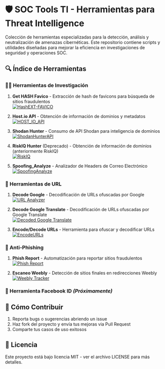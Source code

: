 # 🛡️ SOC Tools TI - Herramientas para Threat Intelligence

Colección de herramientas especializadas para la detección, análisis y neutralización de amenazas cibernéticas. Este repositorio contiene scripts y utilidades diseñadas para mejorar la eficiencia en investigaciones de seguridad y operaciones SOC.

## 🔍 Índice de Herramientas

### 🕵️‍♂️ Herramientas de Investigación

1. **Get HASH Favico** - Extracción de hash de favicons para búsqueda de sitios fraudulentos  
   [![HashEXT-FAVICO](https://img.shields.io/badge/Repo-HashEXT--FAVICO-blue)](https://github.com/0CTYSA/HashEXT-FAVICO)

2. **Host.io API** - Obtención de información de dominios y metadatos  
   [![HOST_IO_API](https://img.shields.io/badge/Repo-HOST__IO__API-blue)](https://github.com/0CTYSA/HOST_IO_API)

3. **Shodan Hunter** - Consumo de API Shodan para inteligencia de dominios  
   [![ShodanHunterAPI](https://img.shields.io/badge/Repo-ShodanHunterAPI-blue)](https://github.com/0CTYSA/ShodanHunterAPI)

4. **RiskIQ Hunter** (Deprecado) - Obtención de información de dominios (anteriormente RiskIQ)  
   [![RiskIQ](https://img.shields.io/badge/Repo-RiskIQ-blue)](https://github.com/0CTYSA/RiskIQ)

5. **Spoofing_Analyze** - Analizador de Headers de Correo Electrónico  
   [![SpoofingAnalyze](https://img.shields.io/badge/Repo-SpoofingAnalyze-blue)](https://github.com/0CTYSA/Spoofing_Analyze)

### 🔗 Herramientas de URL

1. **Decode Google** - Decodificación de URLs ofuscadas por Google  
   [![URL Analyzer](https://img.shields.io/badge/Repo-URL_Analyzer-blue)](https://github.com/0CTYSA/Decoder-of-URLs-disguised-in-Google.github.io)

2. **Decode Google Translate** - Decodificación de URLs ofuscadas por Google Translate  
   [![Decoded Google Translate](https://img.shields.io/badge/Repo-Decoded_Google_Translate-blue)](https://github.com/0CTYSA/decodedgoogletranslate)

3. **Encode/Decode URLs** - Herramienta para ofuscar y decodificar URLs  
   [![EncodeURLs](https://img.shields.io/badge/Repo-EncodeURLs-blue)](https://github.com/0CTYSA/EncodeURLs)

### 🎣 Anti-Phishing

1. **Phish Report** - Automatización para reportar sitios fraudulentos  
   [![Phish Report](https://img.shields.io/badge/Repo-Phish_Report-blue)](https://github.com/0CTYSA/Phish-report-API)

2. **Escaneo Weebly** - Detección de sitios finales en redirecciones Weebly  
   [![Weebly Tracker](https://img.shields.io/badge/Repo-Redirect_Tracker-blue)](https://github.com/0CTYSA/Redirect-Traker-Weebly-)

### 👤 Herramienta Facebook ID _(Próximamente)_

## 🚀 Cómo Contribuir

1. Reporta bugs o sugerencias abriendo un issue
2. Haz fork del proyecto y envía tus mejoras via Pull Request
3. Comparte tus casos de uso exitosos

## 📜 Licencia

Este proyecto está bajo licencia MIT - ver el archivo LICENSE para más detalles.
